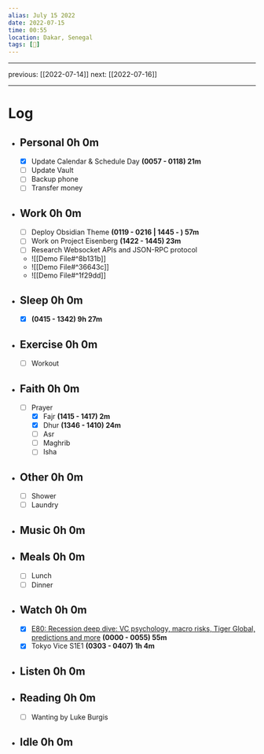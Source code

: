 ```yaml
---
alias: July 15 2022
date: 2022-07-15
time: 00:55
location: Dakar, Senegal
tags: [📃]
---
```


---

previous: [[2022-07-14]]
next: [[2022-07-16]]

---

# Log

- ## Personal 0h 0m
	- [x] Update Calendar & Schedule Day **(0057 - 0118) 21m**
	- [ ] Update Vault
	- [ ] Backup phone
	- [ ] Transfer money
- ## Work 0h 0m
	- [ ] Deploy Obsidian Theme **(0119 - 0216 | 1445 - ) 57m**
	- [ ] Work on  Project Eisenberg **(1422 - 1445) 23m**
	- [ ] Research Websocket APIs and JSON-RPC protocol
	- ![[Demo File#^8b131b]]
	- ![[Demo File#^36643c]]
	- ![[Demo File#^1f29dd]]
- ## Sleep 0h 0m
	- [x] **(0415 - 1342) 9h 27m**
- ## Exercise 0h 0m
	- [ ] Workout
- ## Faith 0h 0m
	- [ ] Prayer 
		- [x] Fajr **(1415 - 1417) 2m**
		- [x] Dhur **(1346 - 1410) 24m**
		- [ ] Asr 
		- [ ] Maghrib 
		- [ ] Isha
- ## Other 0h 0m
	- [ ] Shower
	- [ ] Laundry
- ## Music 0h 0m
- ## Meals 0h 0m
	- [ ] Lunch
	- [ ] Dinner
- ## Watch 0h 0m
	- [x] [E80: Recession deep dive: VC psychology, macro risks, Tiger Global, predictions and more](https://www.youtube.com/watch?v=ezOIBfZcwbQ) **(0000 - 0055) 55m**
	- [x] Tokyo Vice S1E1 **(0303 - 0407) 1h 4m**
- ## Listen 0h 0m
- ## Reading 0h 0m
	- [ ] Wanting by Luke Burgis
- ## Idle 0h 0m